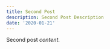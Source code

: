 ```yaml
---
title: Second Post
description: Second Post Description
date: '2020-01-21'
---
```


Second post *content*.
